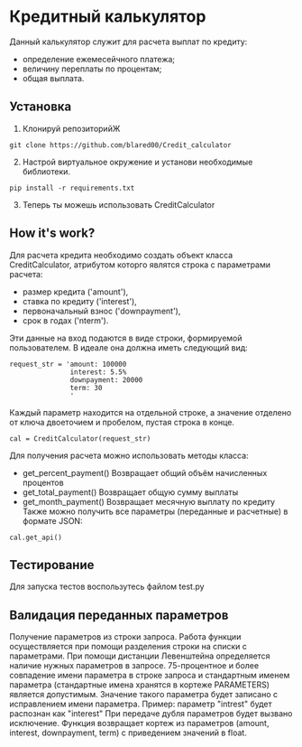 # Кредитный калькулятор
Данный калькулятор служит для расчета выплат по кредиту:
  * определение ежемесейчного платежа;
  * величину переплаты по процентам;
  * общая выплата.

## Установка
1. Клонируй репозиторийЖ
~~~
git clone https://github.com/blared00/Credit_calculator
~~~
2. Настрой виртуальное окружение и установи необходимые библиотеки.
~~~
pip install -r requirements.txt
~~~
3. Теперь ты можешь использовать CreditCalculator

## How it's work?
Для расчета кредита необходимо создать объект класса CreditCalculator, атрибутом которго являтся строка с параметрами расчета:
- размер кредита ('amount'),
- ставка по кредиту ('interest'),
- первоначальный взнос ('downpayment'),
- срок в годах ('nterm').

Эти данные на вход подаются в виде строки, формируемой пользователем. В идеале она должна иметь следующий вид:
~~~
request_str = 'amount: 100000
               interest: 5.5%
               downpayment: 20000
               term: 30
               '
~~~
Каждый параметр находится на отдельной строке, а значение отделено от ключа
двоеточием и пробелом, пустая строка в конце.

~~~
cal = CreditCalculator(request_str)
~~~
Для получения расчета можно использовать методы класса:
 - get_percent_payment()
        Возвращает общий объём начисленных процентов
 - get_total_payment()
        Возвращает общую сумму выплаты
 - get_month_payment()
        Возвращает месячную выплату по кредиту
Также можно получить все параметры (переданные и расчетные) в формате JSON:
~~~
cal.get_api()
~~~
## Тестирование
Для запуска тестов воспользутесь файлом test.py
## Валидация переданных параметров
Получение параметров из строки запроса. Работа функции осуществляется при помощи разделения строки на списки
с параметрами. При помощи дистанции Левенштейна определяется наличие нужных параметров в запросе. 75-процентное
и более совпадение имени параметра в строке запроса и стандартным именем параметра (стандартные имена хранятся
в кортеже PARAMETERS) является допустимым. Значение такого параметра будет записано с исправлением имени
параметра. Пример: параметр "intrest" будет распознан как "interest"
При передаче дубля параметров будет вызвано исключение.
Функция возвращает кортеж из параметров (amount, interest, downpayment, term) с приведением значений в float.
